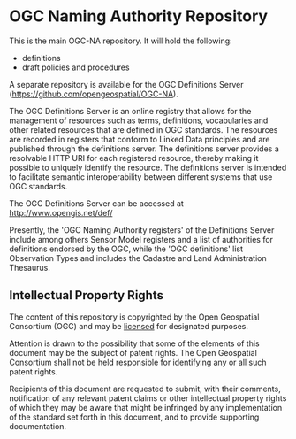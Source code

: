 # OGC Naming Authority Repository

This is the main OGC-NA repository. It will hold the following:

* definitions 
* draft policies and procedures

A separate repository is available for the OGC Definitions Server (https://github.com/opengeospatial/OGC-NA). 

The OGC Definitions Server is an online registry that allows for the management of resources such as terms, definitions, vocabularies and other related resources that are defined in OGC standards. The resources are recorded in registers that conform to Linked Data principles and are published through the definitions server. The definitions server provides a resolvable HTTP URI for each registered resource, thereby making it possible to uniquely identify the resource. The definitions server is intended to facilitate semantic interoperability between different systems that use OGC standards. 

The OGC Definitions Server can be accessed at http://www.opengis.net/def/

Presently, the 'OGC Naming Authority registers' of the Definitions Server include among others Sensor Model registers and a list of authorities for definitions endorsed by the OGC, while the 'OGC definitions' list Observation Types and includes the Cadastre and Land Administration Thesaurus.

## Intellectual Property Rights

The content of this repository is copyrighted by the Open Geospatial Consortium (OGC) and may be [licensed](https://github.com/opengeospatial/er_template/blob/master/LICENSE) for designated purposes.

Attention is drawn to the possibility that some of the elements of this document may be the subject of patent rights. The Open Geospatial Consortium shall not be held responsible for identifying any or all such patent rights.

Recipients of this document are requested to submit, with their comments, notification of any relevant patent claims or other intellectual property rights of which they may be aware that might be infringed by any implementation of the standard set forth in this document, and to provide supporting documentation.
